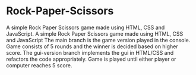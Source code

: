 # Rock-Paper-Scissors
A simple Rock Paper Scissors game made using HTML, CSS and JavaScript.
A simple Rock Paper Scissors game made using HTML, CSS and JavaScript The main branch is the game version played in the console. Game consists of 5 rounds and the winner is decided based on higher score. The gui-version branch implements the gui in HTML/CSS and refactors the code appropriately. Game is played until either player or computer reaches 5 score.
